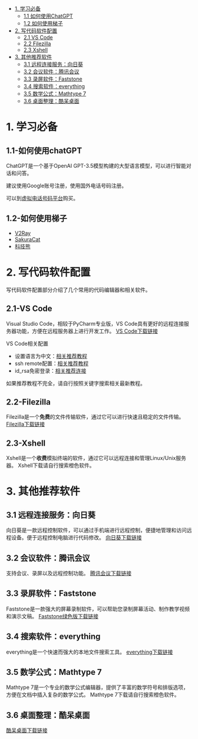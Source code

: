 - [1. 学习必备](#1-学习必备)
  - [1.1 如何使用ChatGPT](#11-如何使用chatgpt)
  - [1.2 如何使用梯子](#12-如何使用梯子)
- [2. 写代码软件配置](#2-写代码软件配置)
  - [2.1 VS Code](#21-vs-code)
  - [2.2 Filezilla](#22-filezilla)
  - [2.3 Xshell](#23-xshell)
- [3. 其他推荐软件](#3-其他推荐软件)
  - [3.1 远程连接服务：向日葵](#31-远程连接服务向日葵)
  - [3.2 会议软件：腾讯会议](#32-会议软件腾讯会议)
  - [3.3 录屏软件：Faststone](#33-录屏软件faststone)
  - [3.4 搜索软件：everything](#34-搜索软件everything)
  - [3.5 数学公式：Mathtype 7](#35-数学公式mathtype-7)
  - [3.6 桌面整理：酷呆桌面](#36-桌面整理酷呆桌面)

# 1. 学习必备

## 1.1-如何使用chatGPT

ChatGPT是一个基于OpenAI GPT-3.5模型构建的大型语言模型，可以进行智能对话和问答。

建议使用Google账号注册，使用国外电话号码注册。

可以到[虚拟电话号码平台](https://sms-activate.org/cn)购买。

## 1.2-如何使用梯子

- [V2Ray](https://xn--888-ok4b9e.xn--jh1al63br2c.com/auth/login)
- [SakuraCat](https://sakuracat-link.com/)
- [科技熊](https://kejibear.cyou/)


# 2. 写代码软件配置

写代码软件配置部分介绍了几个常用的代码编辑器和相关软件。

## 2.1-VS Code

Visual Studio Code，相较于PyCharm专业版，VS Code具有更好的远程连接服务器功能，方便在远程服务器上进行开发工作。
[VS Code下载链接](https://code.visualstudio.com/)

VS Code相关配置
- 设置语言为中文：[相关推荐教程](https://blog.51cto.com/u_15349906/4998979)
- ssh remote配置：[相关推荐教程](https://blog.51cto.com/yijiaobani/2864640)
- id_rsa免密登录：[相关推荐连接](https://blog.csdn.net/qq_44571245/article/details/123031276)

如果推荐教程不完全，请自行按照关键字搜索相关最新教程。

## 2.2-Filezilla

Filezilla是一个**免费**的文件传输软件，通过它可以进行快速且稳定的文件传输。
[Filezilla下载链接](https://filezilla-project.org/)

## 2.3-Xshell

Xshell是一个**收费**模拟终端的软件，通过它可以远程连接和管理Linux/Unix服务器。
Xshell下载请自行搜索橙色软件。

# 3. 其他推荐软件

## 3.1 远程连接服务：向日葵

向日葵是一款远程控制软件，可以通过手机端进行远程控制，便捷地管理和访问远程设备。便于远程控制电脑进行代码修改。
[向日葵下载链接](https://sunlogin.oray.com/)

## 3.2 会议软件：腾讯会议

支持会议、录屏以及远程控制功能。
[腾讯会议下载链接](https://meeting.tencent.com/download/)


## 3.3 录屏软件：Faststone

Faststone是一款强大的屏幕录制软件，可以帮助您录制屏幕活动、制作教学视频和演示文稿。
[Faststone绿色版下载链接](https://www.423down.com/660.html)

## 3.4 搜索软件：everything

everything是一个快速而强大的本地文件搜索工具。
[everything下载链接](https://www.voidtools.com/zh-cn/)

## 3.5 数学公式：Mathtype 7

Mathtype 7是一个专业的数学公式编辑器，提供了丰富的数学符号和排版选项，方便在文档中插入复杂的数学公式。
Mathtype 7下载请自行搜索橙色软件。

## 3.6 桌面整理：酷呆桌面
[酷呆桌面下载链接](https://www.coodesker.com/)

